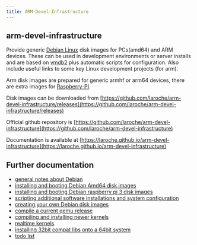 ```yaml
---
title: ARM-Devel-Infrastructure
---
```



arm-devel-infrastructure
------------------------

Provide generic [Debian Linux](https://www.debian.org/) disk images for
PCs(amd64) and ARM devices. These can be used in development environments
or server installs and are based on [vmdb2](https://vmdb2.liw.fi/) plus
automatic scripts for configuration.
Also include useful links to some key Linux development projects (for arm).

Arm disk images are prepared for generic armhf or arm64 devices,
there are extra images for [Raspberry-PI](https://www.raspberrypi.org/).

Disk images can be downloaded from [https://github.com/laroche/arm-devel-infrastructure/releases](https://github.com/laroche/arm-devel-infrastructure/releases)

Official github repository is [https://github.com/laroche/arm-devel-infrastructure](https://github.com/laroche/arm-devel-infrastructure)

Documentation is available at [https://laroche.github.io/arm-devel-infrastructure](https://laroche.github.io/arm-devel-infrastructure)


Further documentation
---------------------

- [general notes about Debian](Debian.md)
- [installing and booting Debian Amd64 disk images](DebianAmd64.md)
- [installing and booting Debian raspberry pi 3 disk images](DebianRpi3.md)
- [scripting additional software installations and system configuration](DebianSetup.md)
- [creating your own Debian disk images](DebianImageRebuild.md)
- [compile a current qemu release](Qemu.md)
- [compiling and installing newer kernels](DebianKernel.md)
- [realtime kernels](DebianRealTime.md)
- [installing 32bit compat libs onto a 64bit system](DebianCompatLibs.md)
- [todo list](TODO.md)

